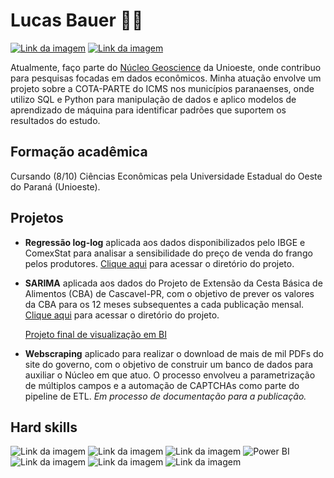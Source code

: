 # Lucas Bauer 👋🏽

[![Link da imagem](https://camo.githubusercontent.com/8c0692475a5bfc1d9e7361074bdb648e567cae7b5b40ffd32adae31180b0d7b6/68747470733a2f2f696d672e736869656c64732e696f2f62616467652f4c696e6b6564496e2d3030373742353f7374796c653d666f722d7468652d6261646765266c6f676f3d6c696e6b6564696e266c6f676f436f6c6f723d7768697465)](https://www.linkedin.com/in/lucaassbauer)
[![Link da imagem](https://camo.githubusercontent.com/e5cfad4cbb1e023463333923b069b81749d94e8ff5722f851c7bb01d65bb0e95/68747470733a2f2f696d672e736869656c64732e696f2f62616467652f476d61696c2d4431343833363f7374796c653d666f722d7468652d6261646765266c6f676f3d676d61696c266c6f676f436f6c6f723d7768697465)](mailto:f.lucasbauer@gmail.com)

Atualmente, faço parte do [Núcleo Geoscience](https://www.unioeste.br/portal/campus-cascavel/nucleos-cascavel/geoscience/inicio) da Unioeste, onde contribuo para pesquisas focadas em dados econômicos. 
Minha atuação envolve um projeto sobre a COTA-PARTE do ICMS nos municípios paranaenses, 
onde utilizo SQL e Python para manipulação de dados e aplico modelos de aprendizado de máquina para 
identificar padrões que suportem os resultados do estudo.

## Formação acadêmica
Cursando (8/10) Ciências Econômicas pela Universidade Estadual do Oeste do Paraná 
(Unioeste).

## Projetos
- **Regressão log-log** aplicada aos dados disponibilizados pelo
 IBGE e ComexStat para analisar a sensibilidade do 
 preço de venda do frango pelos produtores. 
 [Clique aqui](https://github.com/flucasbauer/elasticidade_preco_venda_frango) para acessar o diretório do projeto.

 - **SARIMA** aplicada aos dados do Projeto de Extensão da Cesta Básica
de Alimentos (CBA) de Cascavel-PR, com
o objetivo de prever os valores
da CBA para os 12 meses subsequentes a cada 
publicação mensal. [Clique aqui](https://github.com/flucasbauer/previsao_cba) para acessar o diretório do projeto.

    [Projeto final de visualização em BI](https://www.unioeste.br/portal/determinacao-do-custo-da-cesta-basica-de-alimentos/inicio) 

- **Webscraping** aplicado para realizar o download de mais 
de mil PDFs do site do governo, com o objetivo de 
construir um banco de dados para auxiliar o Núcleo 
em que atuo. O processo envolveu a parametrização de 
múltiplos campos e a automação de CAPTCHAs como parte do 
pipeline de ETL. *Em processo de documentação para a publicação.*

## Hard skills

![Link da imagem](https://camo.githubusercontent.com/050fc4e602f25dd4fc337b873fbc62b7d393673a9f4b1e7529a9a61ea35485a5/68747470733a2f2f696d672e736869656c64732e696f2f62616467652f507974686f6e2d4646443433423f7374796c653d666f722d7468652d6261646765266c6f676f3d707974686f6e266c6f676f436f6c6f723d626c7565)
![Link da imagem](https://camo.githubusercontent.com/7c3d9c0c71b81848e4c4ac763d4f2bc059be4feb6c8f381382d7c0cdc378221f/68747470733a2f2f696d672e736869656c64732e696f2f62616467652f522d3237364443333f7374796c653d666f722d7468652d6261646765266c6f676f3d72266c6f676f436f6c6f723d7768697465)
![Link da imagem](https://camo.githubusercontent.com/c82e7577c2c6c8db0f15ddb6825f348184dc01f244dcd4c9b298e5d1e00015d5/68747470733a2f2f696d672e736869656c64732e696f2f62616467652f53716c6974652d3030334235373f7374796c653d666f722d7468652d6261646765266c6f676f3d73716c697465266c6f676f436f6c6f723d7768697465)
![Power BI](https://img.shields.io/badge/PowerBI-FFC300?style=for-the-badge&logo=power-bi&logoColor=white)
![Link da imagem](https://camo.githubusercontent.com/3b0acf8c281dd7cf74cf4b9d601c2b6f8b91775cc4bd3a9c68c3eeffc3a73558/68747470733a2f2f696d672e736869656c64732e696f2f62616467652f5653436f64652d3030373844343f7374796c653d666f722d7468652d6261646765266c6f676f3d76697375616c25323073747564696f253230636f6465266c6f676f436f6c6f723d7768697465)
![Link da imagem](https://camo.githubusercontent.com/30d151000d62851ada6e84dc45f81724992b69f4833284d4b6dc3cf07e91728e/68747470733a2f2f696d672e736869656c64732e696f2f62616467652f50616e6461732d3243324437323f7374796c653d666f722d7468652d6261646765266c6f676f3d70616e646173266c6f676f436f6c6f723d7768697465)
![Link da imagem](https://camo.githubusercontent.com/bb00e2c30e6337c002cdf342a52fa065e39ca7123ddb61bf018f07c3a981350c/68747470733a2f2f696d672e736869656c64732e696f2f62616467652f7363696b69745f6c6561726e2d4637393331453f7374796c653d666f722d7468652d6261646765266c6f676f3d7363696b69742d6c6561726e266c6f676f436f6c6f723d7768697465)


